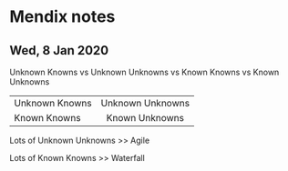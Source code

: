 # Mendix notes

## Wed, 8 Jan 2020

Unknown Knowns vs Unknown Unknowns vs Known Knowns vs Known Unknowns

|         |            |
| ------------- |:-------------:|
| Unknown Knowns      | Unknown Unknowns |
| Known Knowns      | Known Unknowns      |

 Lots of Unknown Unknowns >> Agile
 
 Lots of Known Knowns >> Waterfall
